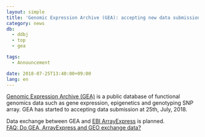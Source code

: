 ```yaml
---
layout: simple
title: 'Genomic Expression Archive (GEA): accepting new data submission'
category: news
db:
  - ddbj
  - top
  - gea

tags:
  - Announcement

date: 2018-07-25T13:40:00+09:00
lang: en
---
```


<p><a href="/gea/index-e.html">Genomic Expression Archive (GEA)</a> is a public database of functional genomics data such as gene expression, epigenetics and genotyping SNP array. GEA has started to accepting data submission at 25th, July, 2018.</p>

<p>Data exchange between GEA and <a href="https://www.ebi.ac.uk/arrayexpress/">EBI ArrayExpress</a> is planned. <br><a href="/faq/en/gea-exchange-e.html">FAQ: Do GEA, ArrayExpress and GEO exchange data?</a></p>
